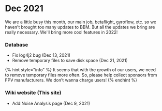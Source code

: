 # Dec 2021

We are a little busy this month, our main job, betaflight, gyroflow, etc. so we haven't brought too many updates to BBM. But all the updates we bring are really necessary. We'll bring more cool features in 2022!

### Database

* Fix log4j2 bug (Dec 13, 2021)
* Remove temporary files to save disk space (Dec 21, 2021)

{% hint style="info" %}
It seems that with the growth of our users, we need to remove temporary files more often. So, please help collect sponsors from FPV manufacturers. We don't wanna charge users!
{% endhint %}



### Wiki website (This site)

* Add Noise Analysis page (Dec 9, 2021)
